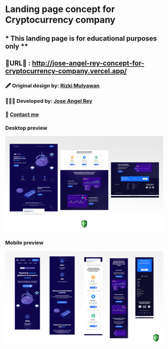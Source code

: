 # Landing page concept for Cryptocurrency company

## **\* This landing page is for educational purposes only \*\***

## 🚀URL🚀 : http://jose-angel-rey-concept-for-cryptocurrency-company.vercel.app/

### 🖋 Original design by: [Rizki Mulyawan](https://dribbble.com/mulyawan)

### 👨🏼‍💻 Developed by: [Jose Angel Rey](https://github.com/Jose-Angel-Rey)

### 📧 [Contact me](mailto:dev.joseangel.rey@gmail.com)

### Desktop preview

![Desktop design](/design/Desktop-preview.png)

### Mobile preview

![Mobile design](/design/Mobile-preview.png)
